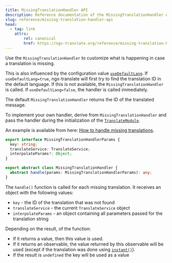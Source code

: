 ```yaml
---
title: MissingTranslationHandler API
description: Reference documentation of the MissingTranslationHandler API for ngx-translate.
slug: reference/missing-translation-handler-api
head:
  - tag: link
    attrs:
        rel: canonical
        href: https://ngx-translate.org/reference/missing-translation-handler-api/
---
```


Use the `MissingTranslationHandler` to customize what is happening in case
a translation is missing.

This is also influenced by the configuration value [`useDefaultLang`](/reference/configuration/).
If `useDefaultLang=true`, ngx-translate will first try to find the translation ID in the default language.
If this is not available, the `MissingTranslationHandler` is called. If `useDefaultLang=false`, the
handler is called immediately.

The default `MissingTranslationHandler` returns the ID of the translated message.

To implement your own handler, derive from `MissingTranslationHandler` and
pass the handler during the initialization of the [`TranslateModule`](/reference/configuration/).

An example is available from here: [How to handle missing translations](/recipes/handle-missing-translations/).

~~~ts
export interface MissingTranslationHandlerParams {
  key: string;
  translateService: TranslateService;
  interpolateParams?: Object;
}

export abstract class MissingTranslationHandler {
  abstract handle(params: MissingTranslationHandlerParams): any;
}
~~~

The `handle()` function is called for each missing translation. It receives an object with the following values:

* `key` - the ID of the translation that was not found
* `translateService` - the current `TranslateService` object
* `interpolateParams` - an object containing all parameters passed for the translation string

Depending on the result, of the function:

* If it returns a value, then this value is used.
* If it returns an observable, the value returned by this observable will be used (except if the translation
  was done using [`instant()`](/reference/translate-service-api/#instant)).
* If the result is `undefined` the key will be used as a value
